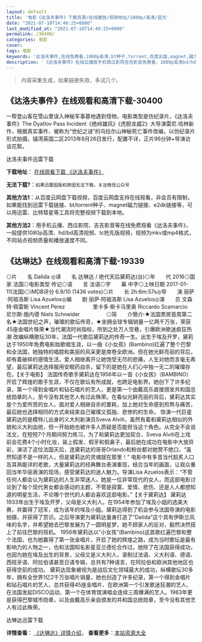 ```yaml
---
layout: default
title: '电影《达洛夫事件》下载资源/在线播放/视频地址/1080p/高清/蓝光'
date: "2021-07-10T14:40:25+0800"
last_modified_at: "2021-07-10T14:40:25+0800"
permalink: /30400/
categories: 电影
cover:
tags: 电影
keywords: '达洛夫事件,在线免费看,1080p高清,bt种子,torrent,百度云盘,magnet,磁力链,迅雷下载资源'
description: '《达洛夫事件》在线云播放手机西瓜影院吉吉影音免费看，1080p高清bd/hd未删减完整版和tc抢先枪版，mkv/mp4格式，附带bt/torrent种子、magnet/磁力链、百度云盘、网盘资源迅雷下载链接'
---
```


>内容采集生成，如果链接失效，多试几个。


## 《达洛夫事件》在线观看和高清下载-30400

一帮登山客在雪山里误入神秘军事基地遇到怪物，电影类型是仿纪录片。<span class="Apple-converted-space">《达洛夫事件》The Dyatlov Pass Incident《绝岭雄风》《虎胆龙威2》大导演雷尼.哈林新作，根据真实事件、被称为“世纪之谜”的乌拉尔山神秘死亡事件改编，以仿纪录片形式拍摄。锚湾英国二区2013年8月26日发行，配置不详，正片96分钟+导演访谈花絮。</span>


达洛夫事件迅雷下载

**下载地址**： [在线观看下载 《达洛夫事件》](https://www.993dy.com//vod-detail-id-18305.html) 


**无法下载?**：`如果迅雷因版权原因无法下载，关注微信公众号 `

**其他方法1**：从百度云网盘下载视频，百度云网盘支持在线观看，非会员有限制，如果能找到迅雷下载链接、bt/torrent种子、magnet磁力链接、e2dk链接等，可以用迅雷、比特彗星等工具将完整视频下载到本地。

**其他方法2**：用手机云播、西瓜影院、吉吉影音等在线免费观看《达洛夫事件》，一般提供1080p高清、hd/bd高清视频、tc抢先版视频，视频为mkv或mp4格式，不同站点视频质量和播放速度不同。


## 《达琳达》在线观看和高清下载-19339

◎片　　名 Dalida ◎译　　名 达琳达 / 绝代天后黛莉达(台)◎年　　代 2016◎国　　家 法国◎电影类型 传记◎语　　言 法语◎字　　幕 中字◎上映日期 2017-01-11(法国)◎iMDB评分 6.9/10 (1436 votes)◎片　　长 2h:6m:57s◎导　　演 丽萨·阿祖洛斯 Lisa Azuelos◎编　　剧 丽萨·阿祖洛斯 Lisa Azuelos◎演　　员 文森特·佩雷斯 Vincent Perez　　　　　 里卡多·斯卡马里奥 Riccardo Scamarcio　　　　　 尼尔斯·施内德 Niels Schneider　　　　　◎简　　介簡介:★法国票房首周第二名★法国世纪之声，璀璨的歌坛传奇，★坐拥全球专辑销量一亿两千万张，荣获45座金唱片殊荣★当代潮流时尚指标，所到之处万人空巷，引爆欧洲歌迷疯狂热潮 改编纵横歌坛30年，法国一代歌后黛莉达的传奇一生。出生于埃及开罗，黛莉达于1950年免费电影始歌唱生涯，以一曲《小女孩》(Bambino)红遍了整个巴黎和全法国，她独特的唱腔和美丽的风采更是席卷全欧洲。但在她光鲜亮丽的背后，却有着破碎的感情生活，爱人相继离开让她饱受无尽的悲痛，人生对她而言毫无希望，最后黛莉达选择服用安眠药自杀，留下的是她在人们心中独一无二的璀璨存在。【关于电影】 法国传奇歌手黛莉达在1956年以一首《小女孩》（BAMBINO）开启了辉煌的歌手生涯，不仅在歌坛有所成就，也跨足电影界。她创下了许多纪录，第一个得到金唱片和钻石唱片的艺人，更是第一个由戴高乐直接颁发共和国总统勋章的人，至今没有其他艺人有过此殊荣。在看似光鲜亮丽的背后，黛莉达其实是个为爱所苦的女人，面对爱人相继自杀的噩耗，加上她对生命感到煎熬与痛苦，最后她也选择相同的方式来结束自己璀璨又孤独、悲惨的的生命。 饰演一代巨星黛莉达的是模特儿出身的义大利新演员Sveva Alviti，虽然有着和黛莉达相似的外貌和义大利血统，但一开始她也被许多人质疑是否能担当这个角色。从完全不会说法文，在短短7个月期间努力练习，为了和黛莉达更加契合，Sveva Alviti在上戏前会花费4个小时化妆，装上假发、假牙和假鼻子，最后她在成功在电影中大放异彩，演活了这位法国天后，连黛莉达的哥哥Orlando和粉丝都对她赞不绝口，“虽然知道不是一样的人，但是黛莉达的灵魂就在那里！” 电影中有多首当代脍炙人口及耳熟能详的老歌，大量黛莉达的经典舞台表演重现，结合当年的画面，让观众重回当年华丽表演的现场，感受黛莉达的迷人魅力。导演Lisa Azuelos表示：“不管任何人都会认为黛莉达的人生非常迷人。她是一位非常现代的女人，而这部电影讨论到了每个现代男女都会感动的主题，不管是寂寞、爱情、悲伤、还是人人都想知道的明星生活，不论哪个世代的人都会喜欢这部电影。”【关于黛莉达】 黛莉达1933年出生于埃及开罗，父母是义大利人。在1954年参加了埃及小姐的选美大赛，并赢得了冠军，成为该年的埃及小姐。黛莉达得到了机会参与法国导演的电影拍摄，并获得了赏识。之后导演更为黛莉达量身打造了”Dalida”这个具有伊斯兰风味的名字，并希望她去巴黎发展为了一圆明星梦，她不顾家人的反对，毅然决然搭上了前往巴黎的班机。 1956年黛莉达以“小女孩”(Bambino)这首歌红遍巴黎和整个法国，也为她赢得了第一张金唱片，开启了她的辉煌之路，成为当时歌坛是最有影响力的人物之一，也和法国知名影星亚兰德伦合作过。她除了在法国获得成功，也因为她在埃及出生的背景，父母又是义大利人，录制过法语、义大利语、德语、西班牙语、阿拉伯语甚至日语专辑，总共有7种语言，在阿拉伯和欧洲其他地区也获得空前的成功。 黛莉达现象被视为是战后文化领域最大的成功，纵横歌坛30多年，拥有全世界1亿2千万张唱片销量，她也创造了许多纪录，第一个得到金唱片和钻石唱片的艺人，总共获得45座金唱片、在欧洲第一个引发歌迷狂潮的艺人、在法国发起DISCO运动、第一个在体育馆演唱会连续三周爆满的艺人。1963年更是获得巴黎城市勋章，以及由戴高乐亲自颁发的共和国总统勋章，至今没有其他艺人有过此殊荣。


达琳达迅雷下载

**详情查看**： [《达琳达》详情介绍](/movie/19339/)， **查看更多**：[本站资源大全](/movie/t/all/)

